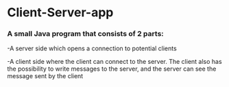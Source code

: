 # Client-Server-app

### A small Java program that consists of 2 parts:
-A server side which opens a connection to potential clients

-A client side where the client can connect to the server. The client also has the possibility to write messages to the server, and the server can see the message sent by the client

